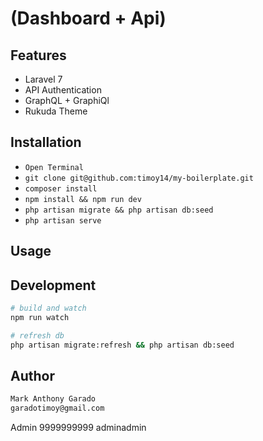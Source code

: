 #  (Dashboard + Api)

## Features

-   Laravel 7
-   API Authentication
-   GraphQL + GraphiQl
-   Rukuda Theme

## Installation

-   `Open Terminal`
-   `git clone git@github.com:timoy14/my-boilerplate.git`
-   `composer install`
-   `npm install && npm run dev`
-   `php artisan migrate && php artisan db:seed`
-   `php artisan serve`

## Usage

## Development

```bash
# build and watch
npm run watch

# refresh db
php artisan migrate:refresh && php artisan db:seed
```

## Author

```bash
Mark Anthony Garado
garadotimoy@gmail.com
```

Admin
9999999999
adminadmin

